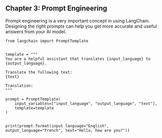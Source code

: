 ## Chapter 3: Prompt Engineering
Prompt engineering is a very important concept in using LangChain. Designing the right prompts can help you get more accurate and useful answers from your AI model.

```
from langchain import PromptTemplate


template = """
You are a helpful assistant that translates {input_language} to {output_language}.

Translate the following text:
{text}

Translation:
"""

prompt = PromptTemplate(
    input_variables=["input_language", "output_language", "text"],
    template=template
)


print(prompt.format(input_language="English", output_language="French", text="Hello, how are you?"))
```